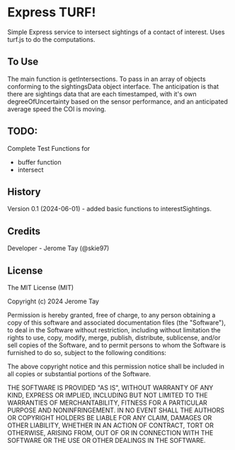 # Express TURF!

Simple Express service to intersect sightings of a contact of interest.
Uses turf.js to do the computations.

## To Use

The main function is getIntersections.
To pass in an array of objects conforming to the sightingsData object interface.
The anticipation is that there are sightings data that are each timestamped, with it's own degreeOfUncertainty
based on the sensor performance, and an anticipated average speed the COI is moving.

## TODO:

Complete Test Functions for 
- buffer function
- intersect

## History
 
Version 0.1 (2024-06-01) - added basic functions to interestSightings.
 
## Credits
 
Developer - Jerome Tay (@skie97)
 
## License
 
The MIT License (MIT)

Copyright (c) 2024 Jerome Tay

Permission is hereby granted, free of charge, to any person obtaining a copy of this software and associated documentation files (the "Software"), to deal in the Software without restriction, including without limitation the rights to use, copy, modify, merge, publish, distribute, sublicense, and/or sell copies of the Software, and to permit persons to whom the Software is furnished to do so, subject to the following conditions:

The above copyright notice and this permission notice shall be included in all copies or substantial portions of the Software.

THE SOFTWARE IS PROVIDED "AS IS", WITHOUT WARRANTY OF ANY KIND, EXPRESS OR IMPLIED, INCLUDING BUT NOT LIMITED TO THE WARRANTIES OF MERCHANTABILITY, FITNESS FOR A PARTICULAR PURPOSE AND NONINFRINGEMENT. IN NO EVENT SHALL THE AUTHORS OR COPYRIGHT HOLDERS BE LIABLE FOR ANY CLAIM, DAMAGES OR OTHER LIABILITY, WHETHER IN AN ACTION OF CONTRACT, TORT OR OTHERWISE, ARISING FROM, OUT OF OR IN CONNECTION WITH THE SOFTWARE OR THE USE OR OTHER DEALINGS IN THE SOFTWARE.